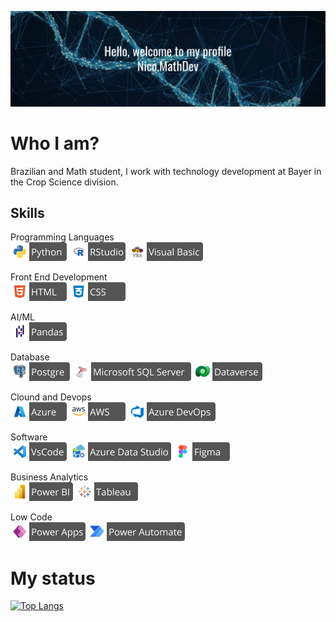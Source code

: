 ![Welcome!](https://github.com/NicoMathDev/NicoMathDev/blob/main/Github%20Cover.png)

# Who I am?
Brazilian and Math student, I work with technology development at Bayer in the Crop Science division.

## Skills

Programming Languages <br>
![Python](https://github.com/NicoMathDev/NicoMathDev/blob/main/assets/stack/Python.png) 
![R](https://github.com/NicoMathDev/NicoMathDev/blob/main/assets/stack/R.png)
![VBA](https://github.com/NicoMathDev/NicoMathDev/blob/main/assets/stack/VBA.png) <br>

Front End Development <br>
![HTML](https://github.com/NicoMathDev/NicoMathDev/blob/main/assets/stack/HTML.png)
![CSS](https://github.com/NicoMathDev/NicoMathDev/blob/main/assets/stack/CSS.png) <br>

AI/ML <br>
![Pandas](https://github.com/NicoMathDev/NicoMathDev/blob/main/assets/stack/Pandas.png) <br>

Database <br>
![Postgre](https://github.com/NicoMathDev/NicoMathDev/blob/main/assets/stack/Postgre.png) 
![Microsoft SQL Server](https://github.com/NicoMathDev/NicoMathDev/blob/main/assets/stack/Microsoft%20SQL%20Server.png)
![Dataverse](https://github.com/NicoMathDev/NicoMathDev/blob/main/assets/stack/Dataverse.png) <br>

Clound and Devops <br>
![Azure](https://github.com/NicoMathDev/NicoMathDev/blob/main/assets/stack/Azure.png) 
![AWS](https://github.com/NicoMathDev/NicoMathDev/blob/main/assets/stack/AWS.png)
![Azure Devops](https://github.com/NicoMathDev/NicoMathDev/blob/main/assets/stack/Azure%20DevOps.png) <br>

Software <br>
![VsCode](https://github.com/NicoMathDev/NicoMathDev/blob/main/assets/stack/VsCode.png) 
![Azure Data Studio](https://github.com/NicoMathDev/NicoMathDev/blob/main/assets/stack/Azure%20Data%20Studio.png)
![Figma](https://github.com/NicoMathDev/NicoMathDev/blob/main/assets/stack/Figma.png) <br>

Business Analytics <br>
![Power BI](https://github.com/NicoMathDev/NicoMathDev/blob/main/assets/stack/Power%20BI.png)
![Tableau](https://github.com/NicoMathDev/NicoMathDev/blob/main/assets/stack/Tableau.png) <br>

Low Code <br>
![Power Apps](https://github.com/NicoMathDev/NicoMathDev/blob/main/assets/stack/Power%20Apps.png)
![Power Automate](https://github.com/NicoMathDev/NicoMathDev/blob/main/assets/stack/Power%20Automate.png) <br>


# My status
[![Top Langs](https://github-readme-stats.vercel.app/api/top-langs/?username=NicoMathDev)](https://github.com/anuraghazra/github-readme-stats)
